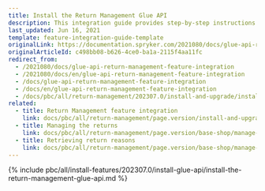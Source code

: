 ```yaml
---
title: Install the Return Management Glue API
description: This integration guide provides step-by-step instructions on integrating Glue API - Return Management feature into your project.
last_updated: Jun 16, 2021
template: feature-integration-guide-template
originalLink: https://documentation.spryker.com/2021080/docs/glue-api-return-management-feature-integration
originalArticleId: c498bb08-b626-4ce0-ba1a-2115f4aa11fc
redirect_from:
  - /2021080/docs/glue-api-return-management-feature-integration
  - /2021080/docs/en/glue-api-return-management-feature-integration
  - /docs/glue-api-return-management-feature-integration
  - /docs/en/glue-api-return-management-feature-integration
  - /docs/pbc/all/return-management/202307.0/install-and-upgrade/install-the-return-management-glue-api.html
related:
  - title: Return Management feature integration
    link: docs/pbc/all/return-management/page.version/install-and-upgrade/install-the-return-management-feature.html
  - title: Managing the returns
    link: docs/pbc/all/return-management/page.version/base-shop/manage-using-glue-api/glue-api-manage-returns.html
  - title: Retrieving return reasons
    link: docs/pbc/all/return-management/page.version/base-shop/manage-using-glue-api/glue-api-retrieve-return-reasons.html
---
```


{% include pbc/all/install-features/202307.0/install-glue-api/install-the-return-management-glue-api.md %} <!-- To edit, see /_includes/pbc/all/install-features/202307.0/install-glue-api/install-the-return-management-glue-api.md -->
